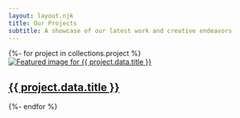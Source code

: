 ```yaml
---
layout: layout.njk
title: Our Projects
subtitle: A showcase of our latest work and creative endeavors
---
```

<div class="max-w-wide mx-auto">
    <div class="grid grid-cols-1 md:grid-cols-2 gap-8 mt-8">
        {%- for project in collections.project %}
        <a href="{{ project.url }}" class="group block relative">
            <div class="bg-neutral-900 overflow-hidden">
                <img src="{{ project.data.featuredImage or 'https://placehold.co/800x400' }}" alt="Featured image for {{ project.data.title }}" class="w-full h-64 object-cover">
                <div class="absolute bottom-0 left-0 right-0 bg-gradient-to-t from-black/80 to-transparent p-6">
                    <h2 class="text-2xl font-semibold text-white group-hover:text-blue-600 transition-colors">{{ project.data.title }}</h2>
                </div>
            </div>
        </a>
        {%- endfor %}
    </div>
</div>